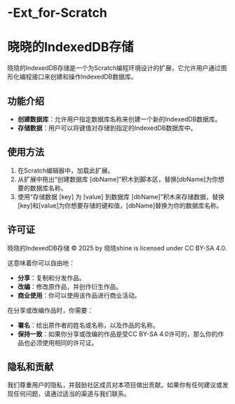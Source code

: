 # -Ext_for-Scratch

# 晓晓的IndexedDB存储

晓晓的IndexedDB存储是一个为Scratch编程环境设计的扩展，它允许用户通过图形化编程接口来创建和操作IndexedDB数据库。

## 功能介绍

- **创建数据库**：允许用户指定数据库名称来创建一个新的IndexedDB数据库。
- **存储数据**：用户可以将键值对存储到指定的IndexedDB数据库中。

## 使用方法

1. 在Scratch编辑器中，加载此扩展。
2. 从扩展中拖出“创建数据库 [dbName]”积木到脚本区，替换[dbName]为你想要的数据库名称。
3. 使用“存储数据 [key] 为 [value] 到数据库 [dbName]”积木来存储数据，替换[key]和[value]为你想要存储的键和值，[dbName]替换为你的数据库名称。

## 许可证

晓晓的IndexedDB存储 © 2025 by 晓晓shine is licensed under CC BY-SA 4.0.

这意味着你可以自由地：

- **分享**：复制和分发作品。
- **改编**：修改原作品，并创作衍生作品。
- **商业使用**：你可以使用该作品进行商业活动。

在分享或改编作品时，你需要：

- **署名**：给出原作者的姓名或名称，以及作品的名称。
- **保持一致**：如果你分享或改编的作品是受CC BY-SA 4.0许可的，那么你的作品也必须使用相同的许可证。

## 隐私和贡献

我们尊重用户的隐私，并鼓励社区成员对本项目做出贡献。如果你有任何建议或发现任何问题，请通过适当的渠道与我们联系。
